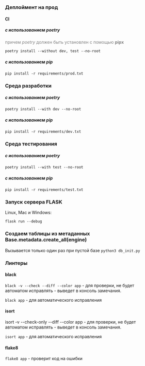 ### Деплоймент на прод
#### CI
##### с использованием *poetry*
<span style="color:gray">причем *poetry* должен быть установлен с помощью **pipx**</span>

`poetry install --without dev, test --no-root`

##### с использованием *pip*
`pip install -r requirements/prod.txt`

### Среда разработки
##### с использованием *poetry*
`poetry install --with dev --no-root`

##### с использованием *pip*
`pip install -r requirements/dev.txt`

### Среда тестирования
##### с использованием *poetry*
`poetry install --with test --no-root`

##### с использованием *pip*
`pip install -r requirements/test.txt`


### Запуск сервера FLASK
Linux, Mac и Windows: 

`flask run --debug`

### Создаем таблицы из метаданных Base.metadata.create_all(engine)
Вызывается только один раз при пустой базе
`python3 db_init.py`

### Линтеры
#### black
`black -v --check --diff --color app` - для проверки, не будет автоматом исправлять - выведет в 
консоль замечания.

`black app` - для автоматического исправления

#### isort
isort -v --check-only --diff --color  app - для проверки, не будет автоматом исправлять - выведет в 
консоль замечания.

`isort app` - для автоматического исправления

#### flake8
`flake8 app` - проверит код на ошибки
